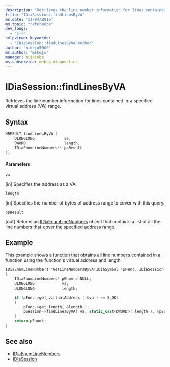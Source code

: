 ```yaml
---
description: "Retrieves the line number information for lines contained in a specified virtual address (VA) range."
title: "IDiaSession::findLinesByVA"
ms.date: "11/04/2016"
ms.topic: "reference"
dev_langs:
  - "C++"
helpviewer_keywords:
  - "IDiaSession::findLinesByVA method"
author: "mikejo5000"
ms.author: "mikejo"
manager: mijacobs
ms.subservice: debug-diagnostics
---
```

# IDiaSession::findLinesByVA

Retrieves the line number information for lines contained in a specified virtual address (VA) range.

## Syntax

```C++
HRESULT findLinesByVA (
    ULONGLONG             va,
    DWORD                 length,
    IDiaEnumLineNumbers** ppResult
);
```

#### Parameters

`va`

[in] Specifies the address as a VA.

`length`

[in] Specifies the number of bytes of address range to cover with this query.

`ppResult`

[out] Returns an [IDiaEnumLineNumbers](../../debugger/debug-interface-access/idiaenumlinenumbers.md) object that contains a list of all the line numbers that cover the specified address range.

## Example
This example shows a function that obtains all line numbers contained in a function using the function's virtual address and length.

```C++
IDiaEnumLineNumbers *GetLineNumbersByVA(IDiaSymbol *pFunc, IDiaSession *pSession)
{
    IDiaEnumLineNumbers* pEnum = NULL;
    ULONGLONG            va;
    ULONGLONG            length;

    if (pFunc->get_virtualAddress ( &va ) == S_OK)
    {
        pFunc->get_length( &length );
        pSession->findLinesByVA( va, static_cast<DWORD>( length ), &pEnum );
    }
    return(pEnum);
}
```

## See also
- [IDiaEnumLineNumbers](../../debugger/debug-interface-access/idiaenumlinenumbers.md)
- [IDiaSession](../../debugger/debug-interface-access/idiasession.md)
